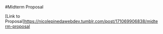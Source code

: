#Midterm Proposal

[Link to Proposal]https://nicolepinedawebdev.tumblr.com/post/171069906838/midterm-proposal